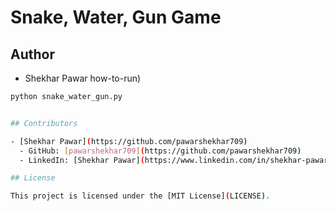 # Snake, Water, Gun Game

## Author
- Shekhar Pawar
how-to-run)
```bash
python snake_water_gun.py


## Contributors

- [Shekhar Pawar](https://github.com/pawarshekhar709)
  - GitHub: [pawarshekhar709](https://github.com/pawarshekhar709)
  - LinkedIn: [Shekhar Pawar](https://www.linkedin.com/in/shekhar-pawar-80006a1a9/)

## License

This project is licensed under the [MIT License](LICENSE).
